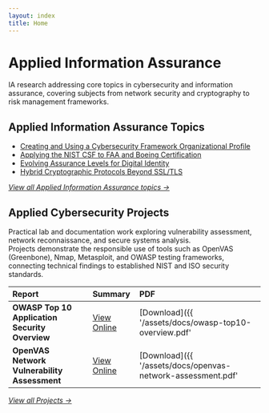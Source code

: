 ```yaml
---
layout: index
title: Home
---
```


# Applied Information Assurance

IA research addressing core topics in cybersecurity and information assurance, covering subjects from network security and cryptography to risk management frameworks.

## Applied Information Assurance Topics

- [Creating and Using a Cybersecurity Framework Organizational Profile](/ia/csf-gap-analysis)
- [Applying the NIST CSF to FAA and Boeing Certification](/ia/aviation-csf-application)
- [Evolving Assurance Levels for Digital Identity](/ia/nist-800-63-comparison)
- [Hybrid Cryptographic Protocols Beyond SSL/TLS](/ia/hybrid-crypto-protocols)

*[View all Applied Information Assurance topics →](/ia/)*

## Applied Cybersecurity Projects

Practical lab and documentation work exploring vulnerability assessment, network reconnaissance, and secure systems analysis.  
Projects demonstrate the responsible use of tools such as OpenVAS (Greenbone), Nmap, Metasploit, and OWASP testing frameworks, connecting technical findings to established NIST and ISO security standards.

| Report | Summary | PDF |
|:--------|:---------|:----|
| **OWASP Top 10 Application Security Overview** | [View Online](/ia/owasp-top10/) | [Download]({{ '/assets/docs/owasp-top10-overview.pdf' | relative_url }}) |
| **OpenVAS Network Vulnerability Assessment** | [View Online](/ia/openvas-network-assessment/) | [Download]({{ '/assets/docs/openvas-network-assessment.pdf' | relative_url }}) |

*[View all Projects →](/projects/)*
